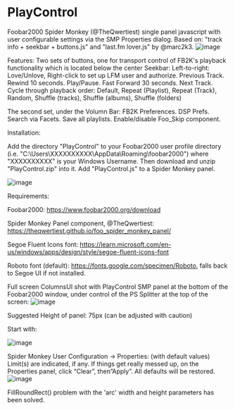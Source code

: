 # PlayControl
Foobar2000 Spider Monkey (@TheQwertiest) single panel javascript with user configurable settings via the SMP Properties dialog.  Based on: "track info + seekbar + buttons.js" and "last.fm lover.js" by @marc2k3.
![image](https://github.com/user-attachments/assets/c18354e5-f536-4dd1-b365-21649329dc37)


Features:
Two sets of buttons, one for transport control of FB2K's playback functionality which is located below the center Seekbar:
Left-to-right:
Love/Unlove, Right-click to set up LFM user and authorize.
Previous Track.
Rewind 10 seconds.
Play/Pause.
Fast Forward 30 seconds.
Next Track.
Cycle through playback order: Default, Repeat (Playlist), Repeat (Track), Random, Shuffle (tracks), Shuffle (albums), Shuffle (folders)

The second set, under the Volumn Bar:
FB2K Preferences.
DSP Prefs.
Search via Facets.
Save all playlists.
Enable/disable Foo_Skip component.
  

Installation:

Add the directory "PlayControl" to your Foobar2000 user profile directory (i.e. "C:\Users\XXXXXXXXXX\AppData\Roaming\foobar2000\") where "XXXXXXXXXX" is your Windows Username.  Then download and unzip "PlayControl.zip" into it.  Add "PlayControl.js" to a Spider Monkey panel.

![image](https://github.com/user-attachments/assets/d7e99f1d-f1e4-465b-911f-c756b5cdf659)


Requirements:

Foobar2000: https://www.foobar2000.org/download

Spider Monkey Panel component, @TheQwertiest: https://theqwertiest.github.io/foo_spider_monkey_panel/

Segoe Fluent Icons font: https://learn.microsoft.com/en-us/windows/apps/design/style/segoe-fluent-icons-font

Roboto font (default): https://fonts.google.com/specimen/Roboto, falls back to Segoe UI if not installed.

Full screen ColumnsUI shot with PlayControl SMP panel at the bottom of the Foobar2000 window, under control of the PS Splitter at the top of the screen:
![image](https://github.com/user-attachments/assets/10a6f8f9-49f6-4e5a-a8e4-9c853f5ec1a5)

Suggested Height of panel: 75px (can be adjusted with caution)

Start with:

![image](https://github.com/user-attachments/assets/83984343-a16c-41f1-9116-d6baf71fb2bf)

Spider Monkey User Configuration -> Properties: (with default values)
Limit(s) are indicated, if any. If things get really messed up, on the Properties panel, click “Clear”, then”Apply”. All defaults will be restored.
![image](https://github.com/user-attachments/assets/06148e5d-6fdc-4524-91d6-6eefe1712195)

FillRoundRect() problem with the 'arc' width and height parameters has been solved.
